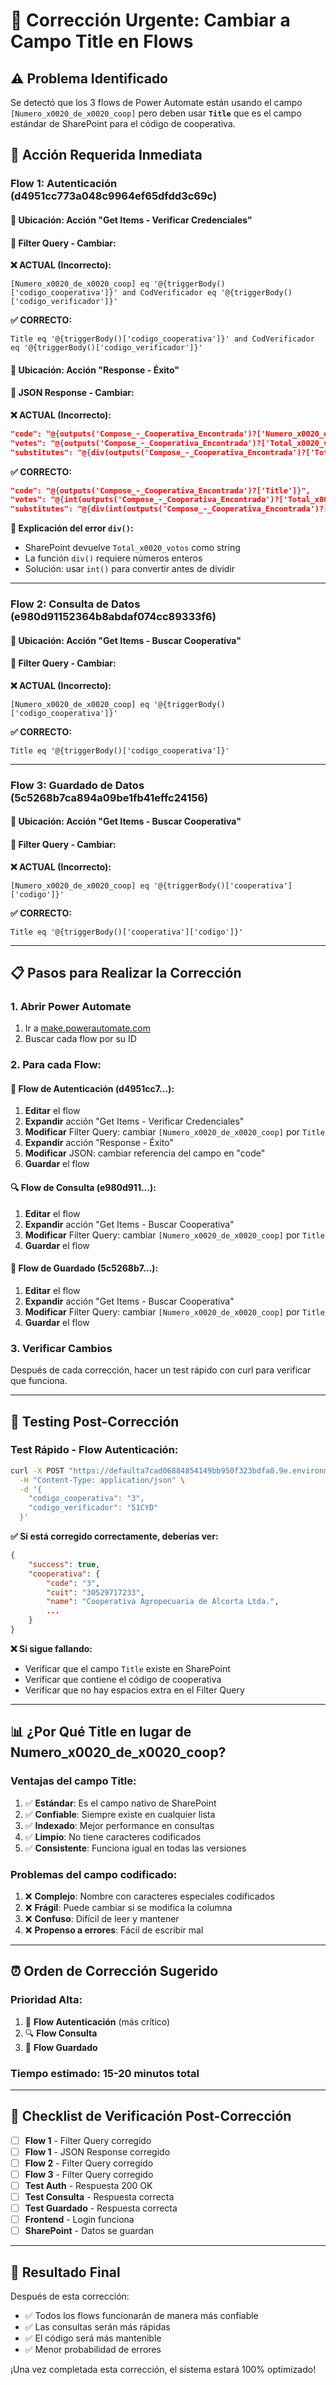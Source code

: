 # 🔧 Corrección Urgente: Cambiar a Campo Title en Flows

## ⚠️ **Problema Identificado**

Se detectó que los 3 flows de Power Automate están usando el campo `[Numero_x0020_de_x0020_coop]` pero deben usar **`Title`** que es el campo estándar de SharePoint para el código de cooperativa.

## 🎯 **Acción Requerida Inmediata**

### **Flow 1: Autenticación (d4951cc773a048c9964ef65dfdd3c69c)**

#### **📍 Ubicación**: Acción "Get Items - Verificar Credenciales"
#### **🔄 Filter Query - Cambiar:**

**❌ ACTUAL (Incorrecto):**
```
[Numero_x0020_de_x0020_coop] eq '@{triggerBody()['codigo_cooperativa']}' and CodVerificador eq '@{triggerBody()['codigo_verificador']}'
```

**✅ CORRECTO:**
```
Title eq '@{triggerBody()['codigo_cooperativa']}' and CodVerificador eq '@{triggerBody()['codigo_verificador']}'
```

#### **📍 Ubicación**: Acción "Response - Éxito"
#### **🔄 JSON Response - Cambiar:**

**❌ ACTUAL (Incorrecto):**
```json
"code": "@{outputs('Compose_-_Cooperativa_Encontrada')?['Numero_x0020_de_x0020_coop']}",
"votes": "@{outputs('Compose_-_Cooperativa_Encontrada')?['Total_x0020_votos']}",
"substitutes": "@{div(outputs('Compose_-_Cooperativa_Encontrada')?['Total_x0020_votos'], 3)}"
```

**✅ CORRECTO:**
```json
"code": "@{outputs('Compose_-_Cooperativa_Encontrada')?['Title']}",
"votes": "@{int(outputs('Compose_-_Cooperativa_Encontrada')?['Total_x0020_votos'])}",
"substitutes": "@{div(int(outputs('Compose_-_Cooperativa_Encontrada')?['Total_x0020_votos']), 3)}"
```

**🔧 Explicación del error `div()`:**
- SharePoint devuelve `Total_x0020_votos` como string
- La función `div()` requiere números enteros
- Solución: usar `int()` para convertir antes de dividir

---

### **Flow 2: Consulta de Datos (e980d91152364b8abdaf074cc89333f6)**

#### **📍 Ubicación**: Acción "Get Items - Buscar Cooperativa"
#### **🔄 Filter Query - Cambiar:**

**❌ ACTUAL (Incorrecto):**
```
[Numero_x0020_de_x0020_coop] eq '@{triggerBody()['codigo_cooperativa']}'
```

**✅ CORRECTO:**
```
Title eq '@{triggerBody()['codigo_cooperativa']}'
```

---

### **Flow 3: Guardado de Datos (5c5268b7ca894a09be1fb41effc24156)**

#### **📍 Ubicación**: Acción "Get Items - Buscar Cooperativa"
#### **🔄 Filter Query - Cambiar:**

**❌ ACTUAL (Incorrecto):**
```
[Numero_x0020_de_x0020_coop] eq '@{triggerBody()['cooperativa']['codigo']}'
```

**✅ CORRECTO:**
```
Title eq '@{triggerBody()['cooperativa']['codigo']}'
```

---

## 📋 **Pasos para Realizar la Corrección**

### **1. Abrir Power Automate**
1. Ir a [make.powerautomate.com](https://make.powerautomate.com)
2. Buscar cada flow por su ID

### **2. Para cada Flow:**

#### **🔐 Flow de Autenticación (d4951cc7...):**
1. **Editar** el flow
2. **Expandir** acción "Get Items - Verificar Credenciales"
3. **Modificar** Filter Query: cambiar `[Numero_x0020_de_x0020_coop]` por `Title`
4. **Expandir** acción "Response - Éxito"
5. **Modificar** JSON: cambiar referencia del campo en "code"
6. **Guardar** el flow

#### **🔍 Flow de Consulta (e980d911...):**
1. **Editar** el flow
2. **Expandir** acción "Get Items - Buscar Cooperativa"
3. **Modificar** Filter Query: cambiar `[Numero_x0020_de_x0020_coop]` por `Title`
4. **Guardar** el flow

#### **💾 Flow de Guardado (5c5268b7...):**
1. **Editar** el flow
2. **Expandir** acción "Get Items - Buscar Cooperativa"
3. **Modificar** Filter Query: cambiar `[Numero_x0020_de_x0020_coop]` por `Title`
4. **Guardar** el flow

### **3. Verificar Cambios**
Después de cada corrección, hacer un test rápido con curl para verificar que funciona.

---

## 🧪 **Testing Post-Corrección**

### **Test Rápido - Flow Autenticación:**
```bash
curl -X POST "https://defaulta7cad06884854149bb950f323bdfa8.9e.environment.api.powerplatform.com:443/powerautomate/automations/direct/workflows/d4951cc773a048c9964ef65dfdd3c69c/triggers/manual/paths/invoke?api-version=1&sp=%2Ftriggers%2Fmanual%2Frun&sv=1.0&sig=tG24Qxrd_AUtjKiQR8D1lt2yvbOtZZNBtkYEXn9_aZI" \
  -H "Content-Type: application/json" \
  -d '{
    "codigo_cooperativa": "3",
    "codigo_verificador": "51CYD"
  }'
```

**✅ Si está corregido correctamente, deberías ver:**
```json
{
    "success": true,
    "cooperativa": {
        "code": "3",
        "cuit": "30529717233",
        "name": "Cooperativa Agropecuaria de Alcorta Ltda.",
        ...
    }
}
```

**❌ Si sigue fallando:**
- Verificar que el campo `Title` existe en SharePoint
- Verificar que contiene el código de cooperativa
- Verificar que no hay espacios extra en el Filter Query

---

## 📊 **¿Por Qué Title en lugar de Numero_x0020_de_x0020_coop?**

### **Ventajas del campo Title:**
1. ✅ **Estándar**: Es el campo nativo de SharePoint
2. ✅ **Confiable**: Siempre existe en cualquier lista
3. ✅ **Indexado**: Mejor performance en consultas
4. ✅ **Limpio**: No tiene caracteres codificados
5. ✅ **Consistente**: Funciona igual en todas las versiones

### **Problemas del campo codificado:**
1. ❌ **Complejo**: Nombre con caracteres especiales codificados
2. ❌ **Frágil**: Puede cambiar si se modifica la columna
3. ❌ **Confuso**: Difícil de leer y mantener
4. ❌ **Propenso a errores**: Fácil de escribir mal

---

## ⏰ **Orden de Corrección Sugerido**

### **Prioridad Alta:**
1. 🔐 **Flow Autenticación** (más crítico)
2. 🔍 **Flow Consulta** 
3. 💾 **Flow Guardado**

### **Tiempo estimado:** 15-20 minutos total

---

## 🚨 **Checklist de Verificación Post-Corrección**

- [ ] **Flow 1** - Filter Query corregido
- [ ] **Flow 1** - JSON Response corregido  
- [ ] **Flow 2** - Filter Query corregido
- [ ] **Flow 3** - Filter Query corregido
- [ ] **Test Auth** - Respuesta 200 OK
- [ ] **Test Consulta** - Respuesta correcta
- [ ] **Test Guardado** - Respuesta correcta
- [ ] **Frontend** - Login funciona
- [ ] **SharePoint** - Datos se guardan

---

## 🎯 **Resultado Final**

Después de esta corrección:
- ✅ Todos los flows funcionarán de manera más confiable
- ✅ Las consultas serán más rápidas
- ✅ El código será más mantenible
- ✅ Menor probabilidad de errores

¡Una vez completada esta corrección, el sistema estará 100% optimizado!
